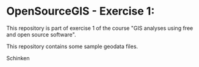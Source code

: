# OpenSourceGIS - Exercise 1:

This repository is part of exercise 1 of the course "GIS analyses using free and open source software".

This repository contains some sample geodata files. 

Schinken